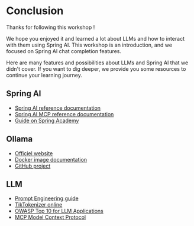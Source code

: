 # Conclusion

Thanks for following this workshop !

We hope you enjoyed it and learned a lot about LLMs and how to interact with them using Spring AI.
This workshop is an introduction, and we focused on Spring AI chat completion features.

Here are many features and possibilities about LLMs and Spring AI that we didn't cover.
If you want to dig deeper, we provide you some resources to continue your learning journey.

## Spring AI

- [Spring AI reference documentation](https://docs.spring.io/spring-ai/reference/)
- [Spring AI MCP reference documentation](https://docs.spring.io/spring-ai-mcp/reference/)
- [Guide on Spring Academy](https://spring.io/academy/guides/spring-ai)

## Ollama

- [Officiel website](https://ollama.com/)
- [Docker image documentation](https://hub.docker.com/r/ollama/ollama)
- [GitHub project](https://github.com/ollama/ollama)

## LLM

- [Prompt Engineering guide](https://www.promptingguide.ai/)
- [TikTokenizer online](https://tiktokenizer.vercel.app/)
- [OWASP Top 10 for LLM Applications](https://owasp.org/www-project-top-10-for-large-language-model-applications/)
- [MCP Model Context Protocol](https://modelcontextprotocol.io/introduction)
